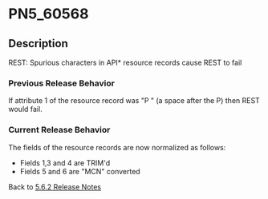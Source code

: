 # PN5_60568

<PageHeader />

## Description

REST: Spurious characters in API\* resource records cause REST to fail

### Previous Release Behavior

If attribute 1 of the resource record was "P " (a space after the P) then REST would fail.

### Current Release Behavior

The fields of the resource records are now normalized as follows:

- Fields 1,3 and 4 are TRIM'd
- Fields 5 and 6 are "MCN" converted

Back to [5.6.2 Release Notes](./../README.md)

  
<PageFooter />
